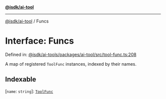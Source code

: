 [**@isdk/ai-tool**](../README.md)

***

[@isdk/ai-tool](../globals.md) / Funcs

# Interface: Funcs

Defined in: [@isdk/ai-tools/packages/ai-tool/src/tool-func.ts:208](https://github.com/isdk/ai-tool.js/blob/d0765f898f217d97c57c6949502b4a7bef5dce5e/src/tool-func.ts#L208)

A map of registered `ToolFunc` instances, indexed by their names.

## Indexable

\[`name`: `string`\]: [`ToolFunc`](../classes/ToolFunc.md)
